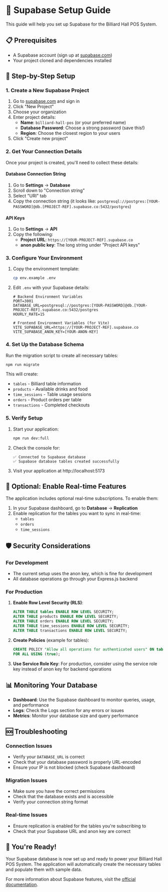 # 🚀 Supabase Setup Guide

This guide will help you set up Supabase for the Billiard Hall POS System.

## 📋 Prerequisites

- A Supabase account (sign up at [supabase.com](https://supabase.com))
- Your project cloned and dependencies installed

## 🎯 Step-by-Step Setup

### 1. Create a New Supabase Project

1. Go to [supabase.com](https://supabase.com) and sign in
2. Click "New Project"
3. Choose your organization
4. Enter project details:
   - **Name**: `billiard-hall-pos` (or your preferred name)
   - **Database Password**: Choose a strong password (save this!)
   - **Region**: Choose the closest region to your users
5. Click "Create new project"

### 2. Get Your Connection Details

Once your project is created, you'll need to collect these details:

#### Database Connection String
1. Go to **Settings** → **Database**
2. Scroll down to "Connection string"
3. Select "URI" tab
4. Copy the connection string (it looks like: `postgresql://postgres:[YOUR-PASSWORD]@db.[PROJECT-REF].supabase.co:5432/postgres`)

#### API Keys
1. Go to **Settings** → **API**
2. Copy the following:
   - **Project URL**: `https://[YOUR-PROJECT-REF].supabase.co`
   - **anon public key**: The long string under "Project API keys"

### 3. Configure Your Environment

1. Copy the environment template:
   ```bash
   cp env.example .env
   ```

2. Edit `.env` with your Supabase details:
   ```env
   # Backend Environment Variables
   PORT=3001
   DATABASE_URL=postgresql://postgres:[YOUR-PASSWORD]@db.[YOUR-PROJECT-REF].supabase.co:5432/postgres
   HOURLY_RATE=15
   
   # Frontend Environment Variables (for Vite)
   VITE_SUPABASE_URL=https://[YOUR-PROJECT-REF].supabase.co
   VITE_SUPABASE_ANON_KEY=[YOUR-ANON-KEY]
   ```

### 4. Set Up the Database Schema

Run the migration script to create all necessary tables:

```bash
npm run migrate
```

This will create:
- `tables` - Billiard table information
- `products` - Available drinks and food
- `time_sessions` - Table usage sessions
- `orders` - Product orders per table
- `transactions` - Completed checkouts

### 5. Verify Setup

1. Start your application:
   ```bash
   npm run dev:full
   ```

2. Check the console for:
   ```
   ✅ Connected to Supabase database
   ✅ Supabase database tables created successfully
   ```

3. Visit your application at http://localhost:5173

## 🔧 Optional: Enable Real-time Features

The application includes optional real-time subscriptions. To enable them:

1. In your Supabase dashboard, go to **Database** → **Replication**
2. Enable replication for the tables you want to sync in real-time:
   - `tables`
   - `orders`
   - `time_sessions`

## 🛡️ Security Considerations

### For Development
- The current setup uses the anon key, which is fine for development
- All database operations go through your Express.js backend

### For Production
1. **Enable Row Level Security (RLS)**:
   ```sql
   ALTER TABLE tables ENABLE ROW LEVEL SECURITY;
   ALTER TABLE products ENABLE ROW LEVEL SECURITY;
   ALTER TABLE orders ENABLE ROW LEVEL SECURITY;
   ALTER TABLE time_sessions ENABLE ROW LEVEL SECURITY;
   ALTER TABLE transactions ENABLE ROW LEVEL SECURITY;
   ```

2. **Create Policies** (example for tables):
   ```sql
   CREATE POLICY "Allow all operations for authenticated users" ON tables
   FOR ALL USING (true);
   ```

3. **Use Service Role Key**: For production, consider using the service role key instead of anon key for backend operations

## 📊 Monitoring Your Database

- **Dashboard**: Use the Supabase dashboard to monitor queries, usage, and performance
- **Logs**: Check the Logs section for any errors or issues
- **Metrics**: Monitor your database size and query performance

## 🆘 Troubleshooting

### Connection Issues
- Verify your `DATABASE_URL` is correct
- Check that your database password is properly URL-encoded
- Ensure your IP is not blocked (check Supabase dashboard)

### Migration Issues
- Make sure you have the correct permissions
- Check that the database exists and is accessible
- Verify your connection string format

### Real-time Issues
- Ensure replication is enabled for the tables you're subscribing to
- Check that your Supabase URL and anon key are correct

## 🎉 You're Ready!

Your Supabase database is now set up and ready to power your Billiard Hall POS System. The application will automatically create the necessary tables and populate them with sample data.

For more information about Supabase features, visit the [official documentation](https://supabase.com/docs).
